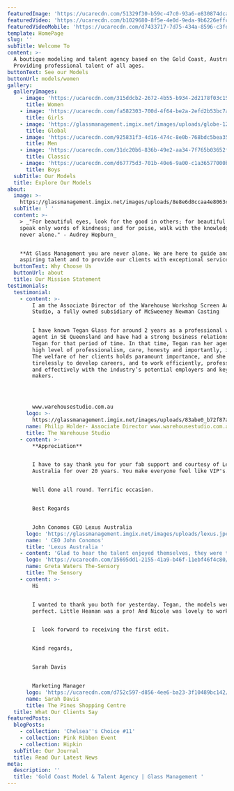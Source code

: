 ```yaml
---
featuredImage: 'https://ucarecdn.com/51329f30-b59c-47c0-93a6-e830874dca6f/'
featuredVideo: 'https://ucarecdn.com/b1029680-8f5e-4e0d-9eda-9b6226effc7b/'
featuredVideoMobile: 'https://ucarecdn.com/d7433717-7d75-434a-8596-c3fdf3570ad4/'
template: HomePage
slug: ''
subTitle: Welcome To
content: >-
  A boutique modeling and talent agency based on the Gold Coast, Australia. 
  Providing professional talent of all ages. 
buttonText: See our Models
buttonUrl: models/women
gallery:
  galleryImages:
    - image: 'https://ucarecdn.com/315ddcb2-2672-4b55-b934-2d2178f03c15/'
      title: Women
    - image: 'https://ucarecdn.com/fa582303-700d-4f64-be2a-2efd2b53bc7a/'
      title: Girls
    - image: 'https://glassmanagement.imgix.net/images/uploads/globe-1290378_1920.jpg'
      title: Global
    - image: 'https://ucarecdn.com/925831f3-4d16-474c-8e0b-768bdc5bea35/'
      title: Men
    - image: 'https://ucarecdn.com/31dc20b6-836b-49e2-aa34-7f765b03652f/'
      title: Classic
    - image: 'https://ucarecdn.com/d67775d3-701b-40e6-9a00-c1a36577000b/'
      title: Boys
  subTitle: Our Models
  title: Explore Our Models
about:
  image: >-
    https://glassmanagement.imgix.net/images/uploads/8e8e6d8ccaa4e8063cbf3a3eb3c6c3e4-timeless-beauty-classic-beauty.jpg
  subTitle: ' '
  content: >-
    > _"For beautiful eyes, look for the good in others; for beautiful lips,
    speak only words of kindness; and for poise, walk with the knowledge you are
    never alone." - Audrey Hepburn_


    **At Glass Management you are never alone. We are here to guide and nurture
    aspiring talent and to provide our clients with exceptional service.**
  buttonText: Why Choose Us
  buttonUrl: about
  title: Our Mission Statement
testimonials:
  testimonial:
    - content: >-
        I am the Associate Director of the Warehouse Workshop Screen Acting
        Studio, a fully owned subsidiary of McSweeney Newman Casting


        I have known Tegan Glass for around 2 years as a professional working
        agent in SE Queensland and have had a strong business relationship with
        Tegan for that period of time. In that time, Tegan ran her agency with a
        high level of professionalism, care, honesty and importantly, integrity.
        The welfare of her clients holds paramount importance, and she works
        tirelessly to develop careers, and to work efficiently, professionally
        and effectively with the industry’s potential employers and key decision
        makers.




        www.warehousestudio.com.au
      logo: >-
        https://glassmanagement.imgix.net/images/uploads/83abe0_b72f87a1a7d24228bcdbcb56aab62d30.png
      name: Philip Holder- Associate Director www.warehousestudio.com.au
      title: The Warehouse Studio
    - content: >-
        **Appreciation**


        I have to say thank you for your fab support and courtesy of Lexus
        Australia for over 20 years. You make everyone feel like VIP's.


        Well done all round. Terrific occasion.


        Best Regards


        John Conomos CEO Lexus Australia
      logo: 'https://glassmanagement.imgix.net/images/uploads/lexus.jpeg'
      name: ' CEO John Conomos'
      title: 'Lexus Australia '
    - content: 'Glad to hear the talent enjoyed themselves, they were truly great!'
      logo: 'https://ucarecdn.com/15695dd1-2155-41a9-b46f-11ebf46f4c80/'
      name: Greta Waters The-Sensory
      title: The Sensory
    - content: >-
        Hi


        I wanted to thank you both for yesterday. Tegan, the models were
        perfect. Little Heanan was a pro! And Nicole was lovely to work with.


        I  look forward to receiving the first edit.


        Kind regards,


        Sarah Davis


        Marketing Manager
      logo: 'https://ucarecdn.com/d752c597-d856-4ee6-ba23-3f10489bc142/'
      name: Sarah Davis
      title: The Pines Shopping Centre
  title: What Our Clients Say
featuredPosts:
  blogPosts:
    - collection: 'Chelsea''s Choice #11'
    - collection: Pink Ribbon Event
    - collection: Hipkin
  subTitle: Our Journal
  title: Read Our Latest News
meta:
  description: ''
  title: 'Gold Coast Model & Talent Agency | Glass Management '
---
```


